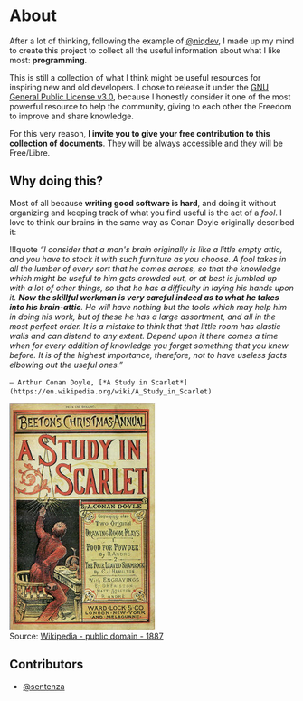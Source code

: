 # About

After a lot of thinking, following the example of [@niqdev][niqdev], I made up my mind to create this project to collect all the useful information about what I like most: **programming**.

This is still a collection of what I think might be useful resources for inspiring new and old developers. I chose to release it under the [GNU General Public License v3.0][LICENSE], because I honestly consider it one of the most powerful resource to help the community, giving to each other the Freedom to improve and share knowledge.

For this very reason, **I invite you to give your free contribution to this collection of documents**. They will be always accessible and they will be Free/Libre.

## Why doing this?

Most of all because **writing good software is hard**, and doing it without organizing and keeping track of what you find useful is the act of a *fool*. I love to think our brains in the same way as Conan Doyle originally described it:

!!!quote
    *“I consider that a man's brain originally is like a little empty attic, and you have to stock it with such furniture as you choose. A fool takes in all the lumber of every sort that he comes across, so that the knowledge which might be useful to him gets crowded out, or at best is jumbled up with a lot of other things, so that he has a difficulty in laying his hands upon it. **Now the skillful workman is very careful indeed as to what he takes into his brain-attic**. He will have nothing but the tools which may help him in doing his work, but of these he has a large assortment, and all in the most perfect order. It is a mistake to think that that little room has elastic walls and can distend to any extent. Depend upon it there comes a time when for every addition of knowledge you forget something that you knew before. It is of the highest importance, therefore, not to have useless facts elbowing out the useful ones.”*

    ― Arthur Conan Doyle, [*A Study in Scarlet*](https://en.wikipedia.org/wiki/A_Study_in_Scarlet)

![Conan Doyle - A Study In Scarlet](assets/img/ArthurConanDoyle_AStudyInScarlet_annual.jpg)
<br>
Source: [Wikipedia - public domain - 1887](https://en.wikipedia.org/wiki/A_Study_in_Scarlet#/media/File:ArthurConanDoyle_AStudyInScarlet_annual.jpg)

## Contributors

- [@sentenza](https://github.com/sentenza)

[niqdev]: https://github.com/niqdev/devops
[LICENSE]: https://github.com/sentenza/docs/blob/master/LICENSE
